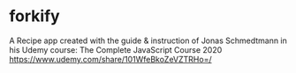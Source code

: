 # forkify
A Recipe app created with the guide &amp; instruction of Jonas Schmedtmann in his Udemy course: The Complete JavaScript Course 2020 https://www.udemy.com/share/101WfeBkoZeVZTRHo=/
